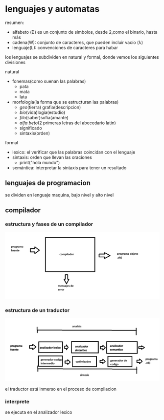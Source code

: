 # lenguajes y automatas


resumen: 
-   alfabeto (Σ) es un conjunto de simbolos, desde 2,como el binario, hasta más
- cadena(W): conjunto de caracteres, que pueden incluir vacío (λ)
- lenguaje(L): convenciones de caracteres para habar

los lenguajes se subdividen en natural y formal, donde vemos los siguientes divisiones

natural 
- fonemas(como suenan las palabras)
    - pata
    - mata
    - lata
- morfologia(la forma que se estructuran las palabras)
    - *geo*(tierra) grafia(descripcion)
    - *bio*(vida)logia(estudio)
    - *filo*(saber)sofia(amante)
    - *alfa* *beto*(2 primeras letras del abecedario latin)
    - significado
    - sintaxis(orden)

formal
- lexico: el verificar que las palabras coincidan con el lenguaje
- sintaxis: orden que llevan las oraciones
    - print("hola mundo")
- semántica: interpretar la sintaxis para tener un resultado

## lenguajes de programacion
se dividen en lenguaje maquina, bajo nivel y alto nivel

## compilador

### estructura y fases de un compilador
![compilador](image.png)

### estructura de un traductor
![traductor](image-1.png)

el traductor está inmerso en el proceso de compilacion

### interprete
se ejecuta en el analizador lexico

